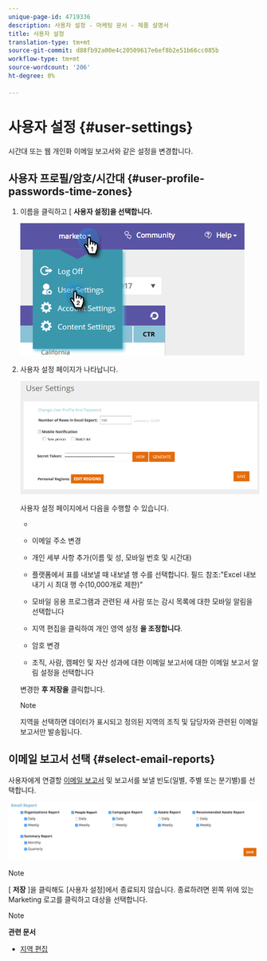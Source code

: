 ```yaml
---
unique-page-id: 4719336
description: 사용자 설정 - 마케팅 문서 - 제품 설명서
title: 사용자 설정
translation-type: tm+mt
source-git-commit: d88fb92a00e4c20509617e6ef8b2e51b66cc085b
workflow-type: tm+mt
source-wordcount: '206'
ht-degree: 0%

---
```



# 사용자 설정 {#user-settings}

시간대 또는 웹 개인화 이메일 보고서와 같은 설정을 변경합니다.

## 사용자 프로필/암호/시간대 {#user-profile-passwords-time-zones}

1. 이름을 클릭하고 [ **사용자 설정]을 선택합니다.**

   ![](assets/one.png)

1. 사용자 설정 페이지가 나타납니다.

   ![](assets/two.png)

   사용자 설정 페이지에서 다음을 수행할 수 있습니다.

   * 

      * 이메일 주소 변경
      * 개인 세부 사항 추가(이름 및 성, 모바일 번호 및 시간대)
      * 플랫폼에서 표를 내보낼 때 내보낼 행 수를 선택합니다. 필드 참조:&quot;Excel 내보내기 시 최대 행 수(10,000개로 제한)&quot;
      * 모바일 응용 프로그램과 관련된 새 사람 또는 감시 목록에 대한 모바일 알림을 선택합니다
      * 지역 편집을 클릭하여 개인 영역 설정 **을 조정합니다**.
      * 암호 변경
      * 조직, 사람, 캠페인 및 자산 성과에 대한 이메일 보고서에 대한 이메일 보고서 알림 설정을 선택합니다

   변경한 **후 저장을** 클릭합니다.

   >[!NOTE]
   >
   >지역을 선택하면 데이터가 표시되고 정의된 지역의 조직 및 담당자와 관련된 이메일 보고서만 발송됩니다.

## 이메일 보고서 선택 {#select-email-reports}

사용자에게 연결할 [이메일 보고서](../../../product-docs/web-personalization/reporting-for-web-personalization/email-reports.md) 및 보고서를 보낼 빈도(일별, 주별 또는 분기별)를 선택합니다.

![](assets/three.png)

>[!NOTE]
>
>[ **저장** ]을 클릭해도 [사용자 설정]에서 종료되지 않습니다. 종료하려면 왼쪽 위에 있는 Marketing 로고를 클릭하고 대상을 선택합니다.

>[!NOTE]
>
>**관련 문서**
>
>* [지역 편집](edit-regions.md)

>



